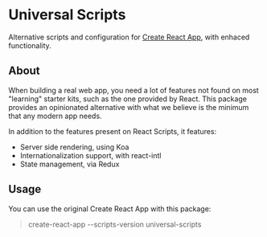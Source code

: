 # Universal Scripts
Alternative scripts and configuration for [Create React App](https://github.com/facebookincubator/create-react-app), with enhaced functionality.

## About
When building a real web app, you need a lot of features not found on most "learning" starter kits, such as the one provided by React. This package provides an opinionated alternative with what we believe is the minimum that any modern app needs.

In addition to the features present on React Scripts, it features:
 - Server side rendering, using Koa
 - Internationalization support, with react-intl
 - State management, via Redux

## Usage
You can use the original Create React App with this package:
> create-react-app --scripts-version universal-scripts <app-name>
